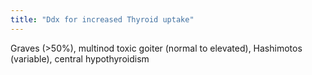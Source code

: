 ```yaml
---
title: "Ddx for increased Thyroid uptake"
---
```

Graves (&gt;50%), multinod toxic goiter (normal to elevated), Hashimotos (variable), central hypothyroidism


